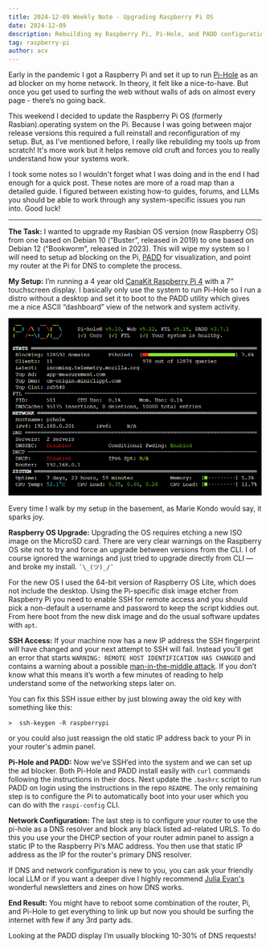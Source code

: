 ```yaml
---
title: 2024-12-09 Weekly Note - Upgrading Raspberry Pi OS
date: 2024-12-09
description: Rebuilding my Raspberry Pi, Pi-Hole, and PADD configuration from scratch.
tag: raspberry-pi
author: acv
---
```


Early in the pandemic I got a Raspberry Pi and set it up to run [Pi-Hole](https://pi-hole.net/) as an ad blocker on my home network. In theory, it felt like a nice-to-have. But once you get used to surfing the web without walls of ads on almost every page - there’s no going back.

This weekend I decided to update the Raspberry Pi OS (formerly Rasbian).operating system on the Pi. Because I was going between major release versions this required a full reinstall and reconfiguration of my setup. But, as I’ve mentioned before, I really like rebuilding my tools up from scratch! It's more work but it helps remove old cruft and forces you to really understand how your systems work.

I took some notes so I wouldn't forget what I was doing and in the end I had enough for a quick post. These notes are more of a road map than a detailed guide. I figured between existing how-to guides, forums, and LLMs you should be able to work through any system-specific issues you run into. Good luck!

---

**The Task:** I wanted to upgrade my Rasbian OS version (now Raspberry OS) from one based on Debian 10 (”Buster”, released in 2019) to one based on Debian 12 (“Bookworm”, released in 2023). This will wipe my system so I will need to setup ad blocking on the Pi, [PADD](https://github.com/pi-hole/PADD) for visualization, and point my router at the Pi for DNS to complete the process.

**My Setup:** I’m running a 4 year old [CanaKit Raspberry Pi 4](https://www.canakit.com/raspberry-pi-4-starter-kit.html) with a 7” touchscreen display. I basically only use the system to run Pi-Hole so I run a distro without a desktop and set it to boot to the PADD utility which gives me a nice ASCII “dashboard” view of the network and system activity.

![Screenshot of PADD utility showing an ASCII based display ad blocking](../../public/images/2024-12-09-padd-screenshot.png)

Every time I walk by my setup in the basement, as Marie Kondo would say, it sparks joy.

**Raspberry OS Upgrade:** Upgrading the OS requires etching a new ISO image on the MicroSD card. There are very clear warnings on the Raspberry OS site not to try and force an upgrade between versions from the CLI. I of course ignored the warnings and just tried to upgrade directly from CLI — and broke my install. `¯\_(ツ)_/¯`

For the new OS I used the 64-bit version of Raspberry OS Lite, which does not include the desktop. Using the Pi-specific disk image etcher from Raspberry Pi you need to enable SSH for remote access and you should pick a non-default a username and password to keep the script kiddies out. From here boot from the new disk image and do the usual software updates with `apt`.

**SSH Access:** If your machine now has a new IP address the SSH fingerprint will have changed and your next attempt to SSH will fail. Instead you'll get an error that starts `WARNING: REMOTE HOST IDENTIFICATION HAS CHANGED` and contains a warning about a possible [man-in-the-middle attack](https://en.wikipedia.org/wiki/Man-in-the-middle_attack). If you don’t know what this means it’s worth a few minutes of reading to help understand some of the networking steps later on.

You can fix this SSH issue either by just blowing away the old key with something like this:

```shell
>  ssh-keygen -R raspberrypi
```

or you could also just reassign the old static IP address  back to your Pi in your router's admin panel.

**Pi-Hole and PADD:** Now we’ve SSH’ed into the system and we can set up the ad blocker. Both Pi-Hole and PADD install easily with `curl` commands following the instructions in their docs. Next update the `.bashrc` script to run PADD on login using the instructions in the repo `README`. The only remaining step is to configure the Pi to automatically boot into your user which you can do with the `raspi-config` CLI.

**Network Configuration:** The last step is to configure your router to use the pi-hole as a DNS resolver and block any black listed ad-related URLS. To do this you use your the DHCP section of your router admin panel to assign a static IP to the Raspberry Pi‘s MAC address. You then use that static IP address as the IP for the router's primary DNS resolver.

If DNS and network configuration is new to you, you can ask your friendly local LLM or if you want a deeper dive I highly recommend [Julia Evan's](https://jvns.ca/categories/dns/) wonderful newsletters and zines on how DNS works.

**End Result:** You might have to reboot some combination of the router, Pi, and Pi-Hole to get everything to link up but now you should be surfing the internet with few if any 3rd party ads.

Looking at the PADD display I’m usually blocking 10-30% of DNS requests!
